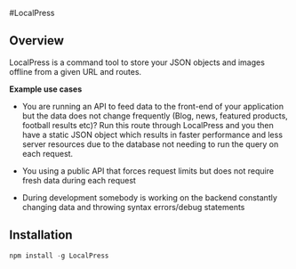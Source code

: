 #LocalPress

## Overview
LocalPress is a command tool to store your JSON objects and images offline from a given URL and routes.

**Example use cases**

- You are running an API to feed data to the front-end of your application but the data does not change frequently (Blog, news, featured products, football results etc)? Run this route through LocalPress and you then have a static JSON object which results in faster performance and less server resources due to the database not needing to run the query on each request.

- You using a public API that forces request limits but does not require fresh data during each request

- During development somebody is working on the backend constantly changing data and throwing syntax errors/debug statements

## Installation 
```js
npm install -g LocalPress
```

